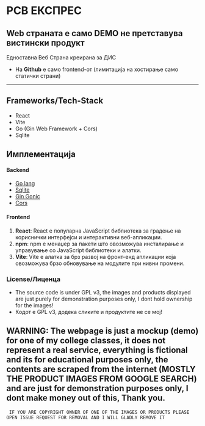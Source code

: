 # PCB ЕКСПРЕС


## Web страната е само DEMO не претставува вистински продукт


 Едноставна Веб Страна креирана за ДИС

 - На **Github** е само frontend-от (лимитација на хостирање само статички страни)



---

## Frameworks/Tech-Stack

- React
- Vite
- Go (Gin Web Framework + Cors)
- Sqlite

## Имплементација

#### Backend
- [Go lang](https://go.dev/)
- [Sqlite](https://github.com/mattn/go-sqlite3)
- [Gin Gonic](https://gin-gonic.com/docs/)
- [Cors](https://github.com/gin-contrib/cors)

#### Frontend
1. **React**: React е популарна JavaScript библиотека за градење на кориснички интерфејси и интерактивни веб-апликации.
2. **npm**: npm е менаџер за пакети што овозможува инсталирање и управување со JavaScript библиотеки и алатки.
3. **Vite**: Vite е алатка за брз развој на фронт-енд апликации која овозможува брзо обновување на модулите при нивни промени.

### License/Лиценца
- The source code is under GPL v3, the images and products displayed are just purely for demonstration purposes only, I dont hold ownership for the images!
- Кодот е GPL v3, додека сликите и продуктите не се мој!


## WARNING: The webpage is just a mockup (demo) for one of my college classes, it does not represent a real service, everything is fictional and its for educational purposes only, the contents are scraped from the internet (MOSTLY THE PRODUCT IMAGES FROM GOOGLE SEARCH) and are just for demonstration purposes only, I dont make money out of this, Thank you.

```
 IF YOU ARE COPYRIGHT OWNER OF ONE OF THE IMAGES OR PRODUCTS PLEASE OPEN ISSUE REQUEST FOR REMOVAL AND I WILL GLADLY REMOVE IT
```


